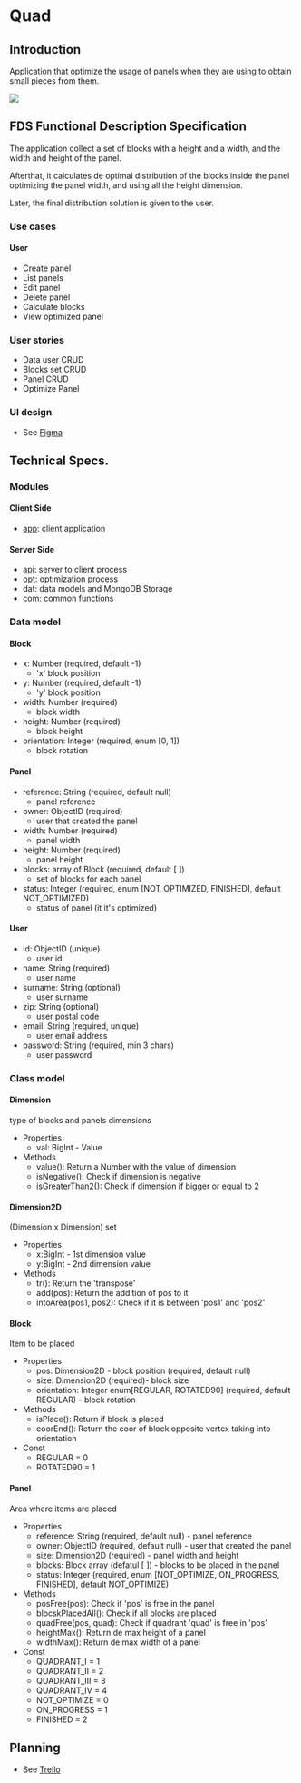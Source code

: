 # Quad

## Introduction

Application that optimize the usage of panels when they are using to obtain small pieces from them.

![](https://media3.giphy.com/media/3wK2VExs30Iofcncac/200w.webp?cid=ecf05e479uhq4os8me8yofvka83sm8mqzwrl360oo2szgbgl&ep=v1_gifs_search&rid=200w.webp&ct=g)

## FDS Functional Description Specification

The application collect a set of blocks with a height and a width, and the width and height of the panel.

Afterthat, it calculates de optimal distribution of the blocks inside the panel optimizing the panel width, and using all the height dimension.

Later, the final distribution solution is given to the user.

### Use cases

#### User
- Create panel
- List panels
- Edit panel
- Delete panel
- Calculate blocks
- View optimized panel


### User stories

- Data user CRUD
- Blocks set CRUD
- Panel CRUD
- Optimize Panel

### UI design

- See [Figma](https://www.figma.com/file/uRBDBpz1SmGy3cIrzWglPr/Quad?type=design&mode=design&t=SaMVgz6FNUW6tqIP-1)


## Technical Specs.

### Modules

#### Client Side

- [app](../app/README.md): client application

#### Server Side

- [api](../api/README.md): server to client process
- [opt](../opt/README.md): optimization process
- dat: data models and MongoDB Storage
- com: common functions

### Data model

#### Block
- x: Number (required, default -1)
    - 'x' block position
- y: Number (required, default -1)
    - 'y' block position
- width: Number (required)
    - block width
- height: Number (required)
    - block height
- orientation: Integer (required, enum [0, 1])
    - block rotation

#### Panel
- reference: String (required, default null)
    - panel reference
- owner: ObjectID (required)
    - user that created the panel
- width: Number (required)
    - panel width
- height: Number (required)
    - panel height
- blocks: array of Block (required, default [ ])
    - set of blocks for each panel
- status: Integer (required, enum [NOT_OPTIMIZED, FINISHED], default NOT_OPTIMIZED)
    - status of panel (it it's optimized)

#### User
- id: ObjectID (unique)
    - user id
- name: String (required)
    - user name
- surname: String (optional)
    - user surname
- zip: String (optional)
    - user postal code
- email: String (required, unique)
    - user email address
- password: String (required, min 3 chars)
    - user password

### Class model

#### Dimension
type of blocks and panels dimensions
- Properties
    - val: BigInt - Value
- Methods
    - value(): Return a Number with the value of dimension
    - isNegative(): Check if dimension is negative
    - isGreaterThan2(): Check if dimension if bigger or equal to 2

#### Dimension2D
(Dimension x Dimension) set
- Properties
    - x:BigInt - 1st dimension value
    - y:BigInt - 2nd dimension value
- Methods
    - tr(): Return the 'transpose'
    - add(pos): Return the addition of pos to it
    - intoArea(pos1, pos2): Check if it is between 'pos1' and 'pos2'

#### Block
Item to be placed
- Properties
    - pos: Dimension2D - block position (required, default null)
    - size: Dimension2D (required)- block size
    - orientation: Integer enum[REGULAR, ROTATED90] (required, default REGULAR) - block rotation
- Methods
    - isPlace(): Return if block is placed
    - coorEnd(): Return the coor of block opposite vertex taking into orientation
- Const
    - REGULAR = 0
    - ROTATED90 = 1

#### Panel
Area where items are placed
- Properties
    - reference: String (required, default null) - panel reference
    - owner: ObjectID (required, default null) - user that created the panel
    - size: Dimension2D (required) - panel width and height
    - blocks: Block array (defatul [ ]) - blocks to be placed in the panel
    - status: Integer (required, enum [NOT_OPTIMIZE, ON_PROGRESS, FINISHED], default NOT_OPTIMIZE)
- Methods
    - posFree(pos): Check if 'pos' is free in the panel
    - blocskPlacedAll(): Check if all blocks are placed
    - quadFree(pos, quad): Check if quadrant 'quad' is free in 'pos'
    - heightMax(): Return de max height of a panel
    - widthMax(): Return de max width of a panel
- Const
    - QUADRANT_I = 1
    - QUADRANT_II = 2
    - QUADRANT_III = 3
    - QUADRANT_IV = 4
    - NOT_OPTIMIZE = 0
    - ON_PROGRESS = 1
    - FINISHED = 2

## Planning

- See [Trello](https://trello.com/b/ogoAH6mE/quad-scrum)
